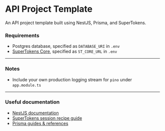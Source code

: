 # API Project Template

An API project template built using NestJS, Prisma, and SuperTokens.

### Requirements

- Postgres database, specified as `DATABASE_URI` in `.env`
- [SuperTokens Core](https://supertokens.com/docs/session/quick-setup/core/without-docker), specified as `ST_CORE_URL` in `.env`

---

### Notes

- Include your own production logging stream for `pino` under `app.module.ts`

---

### Useful documentation

- [NestJS documentation](https://docs.nestjs.com/first-steps)
- [SuperTokens session recipe guide](https://supertokens.com/docs/session/introduction)
- [Prisma guides & references](https://www.prisma.io/docs/guides)
